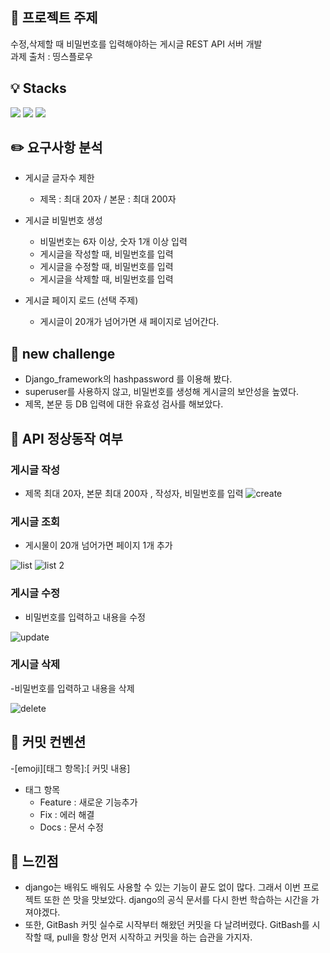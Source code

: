 ## :mag_right: 프로젝트 주제
수정,삭제할 때 비밀번호를 입력해야하는 게시글 REST API 서버 개발 <br>
과제 출처 : 띵스플로우


## :bulb: Stacks
<img src="https://img.shields.io/badge/python-3776AB?style=for-the-badge&logo=python&logoColor=white"> <img src="https://img.shields.io/badge/django-092E20?style=for-the-badge&logo=django&logoColor=white"> <img src="https://img.shields.io/badge/SQLite-003B57?style=for-the-badge&logo=SQLite&logoColor=white"> 

## :pencil2: 요구사항 분석

- 게시글 글자수 제한
    - 제목 : 최대 20자 / 본문 : 최대 200자
    
- 게시글 비밀번호 생성
    - 비밀번호는 6자 이상, 숫자 1개 이상 입력
    - 게시글을 작성할 때, 비밀번호를 입력
    - 게시글을 수정할 때, 비밀번호를 입력
    - 게시글을 삭제할 때, 비밀번호를 입력
    
- 게시글 페이지 로드 (선택 주제)
   - 게시글이 20개가 넘어가면 새 페이지로 넘어간다.

## :gift_heart: new challenge
  - Django_framework의 hashpassword 를 이용해 봤다.
  - superuser를 사용하지 않고, 비밀번호를 생성해 게시글의 보안성을 높였다.
  - 제목, 본문 등 DB 입력에 대한 유효성 검사를 해보았다. 
    
    
## :triangular_ruler: API 정상동작 여부

### 게시글 작성

- 제목 최대 20자, 본문 최대 200자 , 작성자, 비밀번호를 입력
![create](https://user-images.githubusercontent.com/99165573/188929244-1031656f-8f7f-4bff-ae72-e201b0195925.jpg)

### 게시글 조회

- 게시물이 20개 넘어가면 페이지 1개 추가 

![list](https://user-images.githubusercontent.com/99165573/188929436-b2c17446-28de-4ee7-818b-c187b50ce003.jpg)
![list 2](https://user-images.githubusercontent.com/99165573/188929512-ad870d15-c0ac-43c7-b5f9-93fffd19724f.jpg)

### 게시글 수정

- 비밀번호를 입력하고 내용을 수정

![update](https://user-images.githubusercontent.com/99165573/188929605-d18fa0e0-ab6a-4729-8b3c-fb1e706bc2ec.jpg)

### 게시글 삭제

-비밀번호를 입력하고 내용을 삭제

![delete](https://user-images.githubusercontent.com/99165573/188929754-b8b520b7-c1d9-42a2-b3e3-07f3c5d7e5b4.jpg)

## :paperclip: 커밋 컨벤션 

-[emoji][태그 항목]:[ 커밋 내용]
  
- 태그 항목
  - Feature : 새로운 기능추가
  - Fix : 에러 해결
  - Docs : 문서 수정
  
## :100: 느낀점
  - django는 배워도 배워도 사용할 수 있는 기능이 끝도 없이 많다. 그래서 이번 프로젝트 또한 쓴 맛을 맛보았다.
    django의 공식 문서를 다시 한번 학습하는 시간을 가져야겠다. 
  - 또한, GitBash 커밋 실수로 시작부터 해왔던 커밋을 다 날려버렸다. 
    GitBash를 시작할 때, pull을 항상 먼저 시작하고 커밋을 하는 습관을 가지자.

